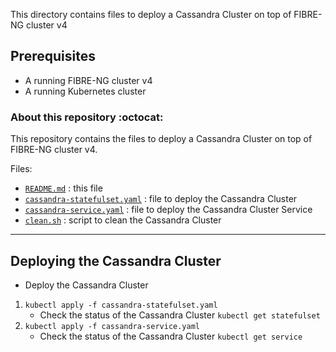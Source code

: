 This directory contains files to deploy a Cassandra Cluster on top of FIBRE-NG cluster v4

## Prerequisites
- A running FIBRE-NG cluster v4
- A running Kubernetes cluster

### About this repository :octocat:
This repository contains the files to deploy a Cassandra Cluster on top of FIBRE-NG cluster v4. 

Files:
* [`README.md`](https://github.com/romoreira/SFI2-Distributed-Orchestration/blob/main/2nd/v4/README.md) : this file
* [`cassandra-statefulset.yaml`](https://github.com/romoreira/SFI2-Distributed-Orchestration/blob/main/2nd/v4/cassandra-statefulset.yaml) : file to deploy the Cassandra Cluster
* [`cassandra-service.yaml`](https://github.com/romoreira/SFI2-Distributed-Orchestration/blob/main/2nd/v4/service.yaml) : file to deploy the Cassandra Cluster Service
* [`clean.sh`](https://github.com/romoreira/SFI2-Distributed-Orchestration/blob/main/2nd/v4/clean.sh) : script to clean the Cassandra Cluster



---

## Deploying the Cassandra Cluster
- Deploy the Cassandra Cluster
1. ```kubectl apply -f cassandra-statefulset.yaml```
   - Check the status of the Cassandra Cluster
   ```kubectl get statefulset```
2. ```kubectl apply -f cassandra-service.yaml```
   - Check the status of the Cassandra Cluster
   ```kubectl get service```
